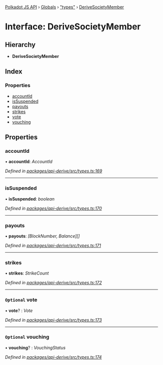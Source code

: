 [Polkadot JS API](../README.md) › [Globals](../globals.md) › ["types"](../modules/_types_.md) › [DeriveSocietyMember](_types_.derivesocietymember.md)

# Interface: DeriveSocietyMember

## Hierarchy

* **DeriveSocietyMember**

## Index

### Properties

* [accountId](_types_.derivesocietymember.md#accountid)
* [isSuspended](_types_.derivesocietymember.md#issuspended)
* [payouts](_types_.derivesocietymember.md#payouts)
* [strikes](_types_.derivesocietymember.md#strikes)
* [vote](_types_.derivesocietymember.md#optional-vote)
* [vouching](_types_.derivesocietymember.md#optional-vouching)

## Properties

###  accountId

• **accountId**: *AccountId*

*Defined in [packages/api-derive/src/types.ts:169](https://github.com/polkadot-js/api/blob/7ed1857589/packages/api-derive/src/types.ts#L169)*

___

###  isSuspended

• **isSuspended**: *boolean*

*Defined in [packages/api-derive/src/types.ts:170](https://github.com/polkadot-js/api/blob/7ed1857589/packages/api-derive/src/types.ts#L170)*

___

###  payouts

• **payouts**: *[BlockNumber, Balance][]*

*Defined in [packages/api-derive/src/types.ts:171](https://github.com/polkadot-js/api/blob/7ed1857589/packages/api-derive/src/types.ts#L171)*

___

###  strikes

• **strikes**: *StrikeCount*

*Defined in [packages/api-derive/src/types.ts:172](https://github.com/polkadot-js/api/blob/7ed1857589/packages/api-derive/src/types.ts#L172)*

___

### `Optional` vote

• **vote**? : *Vote*

*Defined in [packages/api-derive/src/types.ts:173](https://github.com/polkadot-js/api/blob/7ed1857589/packages/api-derive/src/types.ts#L173)*

___

### `Optional` vouching

• **vouching**? : *VouchingStatus*

*Defined in [packages/api-derive/src/types.ts:174](https://github.com/polkadot-js/api/blob/7ed1857589/packages/api-derive/src/types.ts#L174)*
